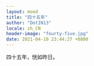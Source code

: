 ```yaml
---
layout: mood
title: "四十五年"
author: "DotIN13"
locale: zh_CN
header-image: "fourty-five.jpg"
date: 2021-04-10 23:44:27 +0800
---
```


四十五年，恍如昨日。
